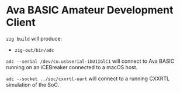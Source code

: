 # Ava BASIC Amateur Development Client

`zig build` will produce:

* `zig-out/bin/adc`

`adc --serial /dev/cu.usbserial-ibU1IGlC1` will connect to Ava BASIC running on
an iCEBreaker connected to a macOS host.

`adc --socket ../soc/cxxrtl-uart` will connect to a running CXXRTL simulation of
the SoC.
